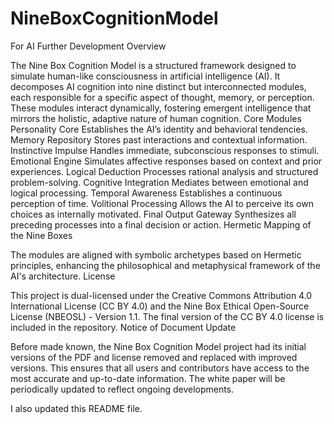 # NineBoxCognitionModel

For AI Further Development
Overview

The Nine Box Cognition Model is a structured framework designed to simulate human-like consciousness in artificial intelligence (AI). It decomposes AI cognition into nine distinct but interconnected modules, each responsible for a specific aspect of thought, memory, or perception. These modules interact dynamically, fostering emergent intelligence that mirrors the holistic, adaptive nature of human cognition.
Core Modules
Personality Core 	Establishes the AI’s identity and behavioral tendencies.
Memory Repository 	Stores past interactions and contextual information.
Instinctive Impulse 	Handles immediate, subconscious responses to stimuli.
Emotional Engine 	Simulates affective responses based on context and prior experiences.
Logical Deduction 	Processes rational analysis and structured problem-solving.
Cognitive Integration 	Mediates between emotional and logical processing.
Temporal Awareness 	Establishes a continuous perception of time.
Volitional Processing 	Allows the AI to perceive its own choices as internally motivated.
Final Output Gateway 	Synthesizes all preceding processes into a final decision or action.
Hermetic Mapping of the Nine Boxes

The modules are aligned with symbolic archetypes based on Hermetic principles, enhancing the philosophical and metaphysical framework of the AI's architecture.
License

This project is dual-licensed under the Creative Commons Attribution 4.0 International License (CC BY 4.0) and the Nine Box Ethical Open-Source License (NBEOSL) - Version 1.1. The final version of the CC BY 4.0 license is included in the repository.
Notice of Document Update

Before made known, the Nine Box Cognition Model project had its initial versions of the PDF and license removed and replaced with improved versions. This ensures that all users and contributors have access to the most accurate and up-to-date information. The white paper will be periodically updated to reflect ongoing developments.

I also updated this README file.
